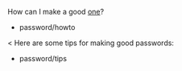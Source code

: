 How can I make a good [one](number)?
* password/howto

< Here are some tips for making good passwords:
* password/tips
